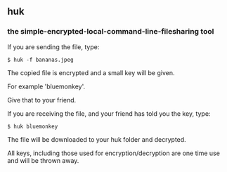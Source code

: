 ## huk
### the simple-encrypted-local-command-line-filesharing tool

If you are sending the file, type:

`$ huk -f bananas.jpeg`

The copied file is encrypted and a small key will be given.

For example 'bluemonkey'.

Give that to your friend.

If you are receiving the file, and your friend has told you the key, type:

`$ huk bluemonkey`

The file will be downloaded to your huk folder and decrypted.

All keys, including those used for encryption/decryption are one time use and will be thrown away.
